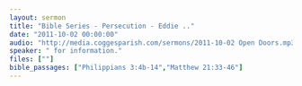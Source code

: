 ```yaml
---
layout: sermon
title: "Bible Series - Persecution - Eddie .."
date: "2011-10-02 00:00:00"
audio: "http://media.coggesparish.com/sermons/2011-10-02 Open Doors.mp3"
speaker: " for information."
files: [""]
bible_passages: ["Philippians 3:4b-14","Matthew 21:33-46"]
---
```

